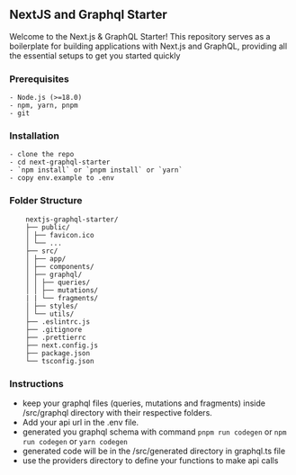 ## NextJS and Graphql Starter

Welcome to the Next.js & GraphQL Starter! This repository serves as a boilerplate for building applications with Next.js and GraphQL, providing all the essential setups to get you started quickly

### Prerequisites

    - Node.js (>=18.0)
    - npm, yarn, pnpm
    - git

### Installation

    - clone the repo
    - cd next-graphql-starter
    - `npm install` or `pnpm install` or `yarn`
    - copy env.example to .env

### Folder Structure

```
    nextjs-graphql-starter/
    ├── public/
    │ ├── favicon.ico
    │ └── ...
    ├── src/
    │ ├── app/
    │ ├── components/
    │ ├── graphql/
    │ │ ├── queries/
    │ │ ├── mutations/
    | | └── fragments/
    │ ├── styles/
    │ └── utils/
    ├── .eslintrc.js
    ├── .gitignore
    ├── .prettierrc
    ├── next.config.js
    ├── package.json
    └── tsconfig.json
```

### Instructions

- keep your graphql files (queries, mutations and fragments) inside /src/graphql directory with their respective folders.
- Add your api url in the .env file.
- generated you graphql schema with command `pnpm run codegen` or `npm run codegen` or `yarn codegen`
- generated code will be in the /src/generated directory in graphql.ts file
- use the providers directory to define your functions to make api calls
